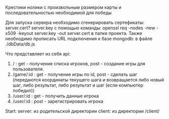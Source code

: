 Крестики нолики с произвольным размером карты и последовательностью необходимой для победы

Для запуска сервера необходимо сгенерировать сертефикаты: server.cert? server.key с помощью команды:
 openssl req -nodes -new -x509 -keyout server.key -out server.cert
в папке проекта.
Также необходимо прописать URL подключения к базе mongodb: в файле ./dbData/db.js

Что представляет из себя api:
1. / : get - получение списка игроков, post - создание игры для пользователя.
2. /game/:id : get - получение игры по id, post - сделать шаг (передаются координаты текущего шага и возвращается либо новый шаг, либо результат, либо результат и шаг (если компьютер победил))
3. /user/:id : get - получить данные игрока 
4. /user/:id : post - зарегистрировать игрока


Start:
server: из родительской директории
client: из директории /client/
